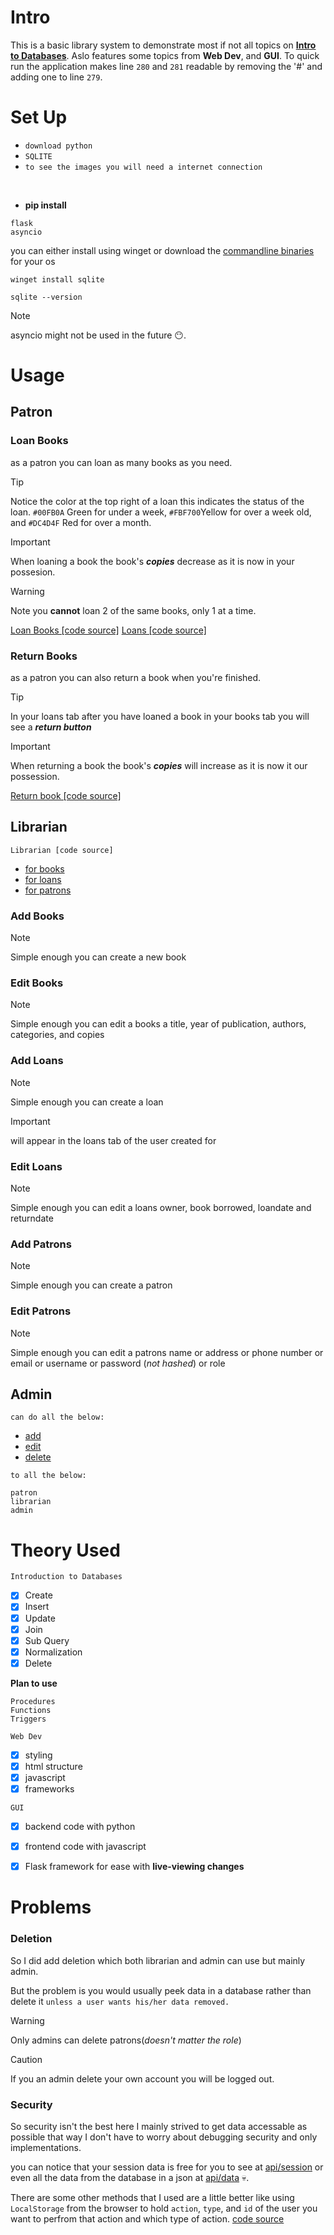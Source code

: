 # Intro
This is a basic library system to demonstrate most if not all topics on <ins> **Intro to Databases**</ins>. Aslo features some topics from **Web Dev**, and **GUI**.
To quick run the application makes line `280` and `281` readable by removing the '#' and adding one to line `279`.

# Set Up
- `download python ` <br>
- `SQLITE`
- `to see the images you will need a internet connection`
<br>

- **pip install**
```
flask
asyncio
```

you can either install using winget or download the [commandline binaries](https://www.sqlite.org/download.html) for your os
```
winget install sqlite
```
```
sqlite --version
```

> [!NOTE]
> asyncio might not be used in the future :no_mouth:.

# Usage 

## Patron
### Loan Books
as a patron you can loan as many books as you need.

> [!TIP]
> Notice the color at the top right of a loan this indicates the status of the loan. `#00FB0A` Green for under a week, `#FBF700`Yellow for over a week old, and `#DC4D4F` Red for over a month.

> [!IMPORTANT]
> When loaning a book the book's ***copies*** decrease as it is now in your possesion.

> [!WARNING]
> Note you **cannot** loan 2 of the same books, only 1 at a time.

[Loan Books [code source]](static/js/loadBooks.js)
[Loans [code source] ](static/js/loadLoans.js)

### Return Books
as a patron you can also return a book when you're finished.

> [!TIP]
> In your loans tab after you have loaned a book in your books tab you will see a ***return button***

> [!IMPORTANT]
> When returning a book the book's ***copies*** will increase as it is now it our possession.

[Return book [code source]](static/js/returnBook.js)

## Librarian

`Librarian [code source]`
- [for books](static/js/managebooks.js)
- [for loans](static/js/manageloans.js)
- [for patrons](static/js/managePatrons.js)


### Add Books
> [!NOTE]
> Simple enough you can create a new book
### Edit Books
> [!NOTE]
> Simple enough you can edit a books a title, year of publication, authors, categories, and copies
### Add Loans
> [!NOTE]
> Simple enough you can create a loan

> [!IMPORTANT]
>will appear in the loans tab of the user created for
### Edit Loans
> [!NOTE]
> Simple enough you can edit a loans owner, book borrowed, loandate and returndate
### Add Patrons
> [!NOTE]
> Simple enough you can create a patron
### Edit Patrons
> [!NOTE]
> Simple enough you can edit a patrons name or address or phone number or email or username or password (*not hashed*) or role
## Admin
`can do all the below:`
- [add](#add-books)
- [edit](#edit-books)
- [delete](#deletion)

`to all the below: `
```
patron
librarian
admin
```


# Theory Used
`Introduction to Databases`

- [x] Create
- [x] Insert
- [x] Update
- [x] Join
- [x] Sub Query
- [x] Normalization
- [x] Delete

**Plan to use**
```
Procedures
Functions
Triggers
```

`Web Dev`
- [x] styling
- [x] html structure
- [x] javascript
- [x] frameworks

`GUI`
- [x] backend code with python
- [x] frontend code with javascript
- [x] Flask framework for ease with **live-viewing changes**





# Problems

### Deletion
So I did add deletion which both librarian and admin can use but mainly admin.

But the problem is you would usually peek data in a database rather than delete it `unless a user wants his/her data removed.`

> [!WARNING]
> Only admins can delete patrons(*doesn't matter the role*)

> [!CAUTION]
> If you an admin delete your own account you will be logged out.

### Security

So security isn't the best here I mainly strived to get data accessable as possible that way I don't have to worry about debugging security and only implementations.

you can notice that your session data is free for you to see at [api/session](http://127.0.0.1:5000/api/session) or even all the data from the database in a json at [api/data](http://127.0.0.1:5000/api/data) :skull:.

There are some other methods that I used are a little better like using `LocalStorage` from the browser to hold `action`, `type`, and `id` of the user you want to perfrom that action and which type of action. [code source](static/js/add-edit.js)
